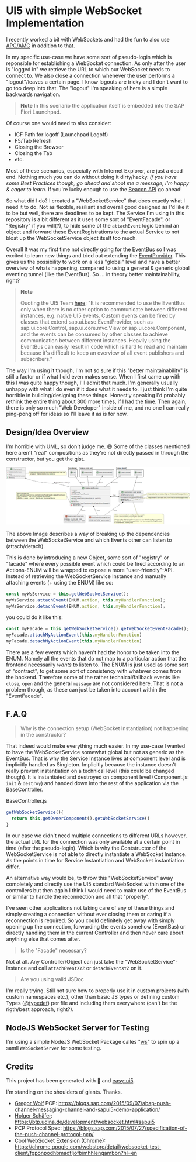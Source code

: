 # UI5 with simple WebSocket Implementation

I recently worked a bit with WebSockets and had the fun to also use [APC/AMC](https://help.sap.com/docs/SAP_NETWEAVER_750/05d041d3df1a4595a3c45f57c15e2325/18ef61f6415743658407d4d17f06e950.html?version=7.5.9&locale=en-US) in addition to that.

In my specific use-case we have some sort of pseudo-login which is reponsible for establishing a WebSocket connection. As only after the user is "logged in" we retrieve the URL to which our WebSocket needs to connect to. We also close a connection whenever the user performs a "logout"/leaves a certain page. I know logouts are tricky and I don't want to go too deep into that. The "logout" I'm speaking of here is a simple backwards navigation. 
>**Note**
> In this scenario the application itself is embedded into the SAP Fiori Launchpad.

Of course one would need to also consider:

- ICF Path for logoff (Launchpad Logoff)
- F5/Tab Refresh
- Closing the Browser
- Closing the Tab
- etc.

Most of these scenarios, especially with Internet Explorer, are just a dead end. Nothing much you can do without doing it dirty/hacky. *If you have some Best Practices though, go ahead and shoot me a message, I'm happy & eager to learn*. If you're lucky enough to use the [Beacon API](https://developer.mozilla.org/en-US/docs/Web/API/Beacon_API) go ahead!

So what did I do? I created a "WebSocketService" that does exactly what I need it to do. Not as flexible, resiliant and overall good designed as I'd like it to be but well, there are deadlines to be kept. The Service I'm using in this repository is a bit different as it uses some sort of "EventFacade", or "Registry" if you will(?), to hide some of the `attachEvent` logic behind an object and forward these EventRegistrations to the actual Service to not bloat up the WebSocketService object itself too much.

Overall It was my first time not directly going for the [EventBus](https://ui5.sap.com/sdk/#/api/sap.ui.core.EventBus) so I was excited to learn new things and tried out extending the [EventProvider](https://ui5.sap.com/sdk/#/api/sap.ui.base.EventProvider). This gives us the possibility to work on a less "global" level and have a better overview of whats happening, compared to using a general & generic global eventing tunnel (like the EventBus). So ... in theory better maintainability, right?

>**Note** 
>
> Quoting the UI5 Team [here](https://ui5.sap.com/sdk/#/api/sap.ui.core.EventBus): 
>"It is recommended to use the EventBus only when there is no other option to communicate between different instances, e.g. native UI5 events. Custom events can be fired by classes that extend sap.ui.base.EventProvider, such as sap.ui.core.Control, sap.ui.core.mvc.View or sap.ui.core.Component, and the events can be consumed by other classes to achieve communication between different instances.
>Heavily using the EventBus can easily result in code which is hard to read and maintain because it's difficult to keep an overview of all event publishers and subscribers."

The way I'm using it though, I'm not so sure if this "better maintainability" is still a factor or if what I did even makes sense. When I first came up with this I was quite happy though, I'll admit that much. I'm generally usually unhappy with what I do even if it does what it needs to. I just think I'm quite horrible in building/designing these things. Honestly speaking I'd probably rethink the entire thing about 300 more times, if I had the time. Then again, there is only so much "Web Developer" inside of me, and no one I can really ping-pong off for ideas so I'll leave it as is for now.

## Design/Idea Overview

I'm horrible with UML, so don't judge me. 😅 Some of the classes mentioned here aren't "real" compositions as they're not directly passed in through the constructor, but you get the gist.

![class_diagramm](./readme/class_uml.png)

The above Image describes a way of breaking up the dependencies between the WebSocketService and which Events other can listen to (attach/detach).

This is done by introducing a new Object, some sort of "registry" or "facade" where every possible event which could be fired according to an Actions-ENUM will be wrapped to expose a more "user-friendly"-API. Instead of retrieving the WebSocketService Instance and manually attaching events (+ using the ENUM) like so:

```js
const myWsService = this.getWebSocketService();
myWsService.attachEvent(ENUM.action, this.myHandlerFunction);
myWsService.detachEvent(ENUM.action, this.myHandlerFunction);
```

you could do it like this:

```js
const myFacade = this.getWebSocketService().getWebSocketEventFacade();
myFacade.attachMyActionEvent(this.myHandlerFunction)
myFacade.detachMyActionEvent(this.myHandlerFunction)
```

There are a few events which haven't had the honor to be taken into the ENUM. Namely all the events that do not map to a particular action that the frontend necessarily *wants* to listen to. The ENUM is just used as some sort of "contract", to get some sort of consistency with whatever comes from the backend. Therefore some of the rather technical/fallback events like `close`, `open` and the general `message` are not considered here. That is not a problem though, as these can just be taken into account within the "EventFacade".

## F.A.Q

> Why is the connection setup (WebSocket Instantiation) not happening in the constructor?

That indeed would make everything much easier. In my use-case I wanted to have the WebSocketService somewhat global but not as generic as the EventBus. That is why the Service Instance lives at component level and is implicitly handled as Singleton. Implicitly because the instance doesn't really prevent instantiation on a technical level (this could be changed though). It is instantiated and destroyed on component level (Component.js: `init` & `destroy`) and handed down into the rest of the application via the BaseController.

BaseController.js
```js 
getWebSocketService(){
  return this.getOwnerComponent().getWebSocketService()
}
``` 

In our case we didn't need multiple connections to different URLs however, the actual URL for the connection was only available at a certain point in time (after the pseudo-login). Which is why the Contstructor of the WebSocketService is not able to directly instantiate a WebSocket Instance. As the points in time for Service Instantiation and WebSocket instantiation differ.

An alternative way would be, to throw this "WebSocketService" away completely and directly use the UI5 standard WebSocket within one of the controllers but then again I think I would need to make use of the EventBus or similar to handle the reconnection and all that "properly". 

I've seen other applications not taking care of any of these things and simply creating a connection without ever closing them or caring if a reconnection is required. So you could definitely get away with simply opening up the connection, forwarding the events somehow (EventBus) or directly handling them in the current Controller and then never care about anything else that comes after.

> Is the "Facade" necessary?

Not at all. Any Controller/Object can just take the "WebSocketService"-Instance and call `attachEventXYZ` or `detachEventXYZ` on it.

> Are you using valid JSDoc

I'm really trying. Still not sure how to properly use it in custom projects (with custom namespaces etc.), other than basic JS types or defining custom Types ([@typedef](https://jsdoc.app/tags-typedef.html)) per file and including them everywhere (can't be the rigth/best approach, right?).

## NodeJS WebSocket Server for Testing

I'm using a simple NodeJS WebSocket Package calles "[ws](https://github.com/websockets/ws)" to spin up a samll `WebSocketServer` for some testing.

## Credits

This project has been generated with 💙 and [easy-ui5](https://github.com/SAP).

I'm standing on the shoulders of giants. Thanks.

- [Gregor Wolf](https://github.com/gregorwolf) PCP: https://blogs.sap.com/2015/09/07/abap-push-channel-messaging-channel-and-sapui5-demo-application/
- [Holger Schäfer](https://mobile.twitter.com/hschaefer123): https://btp.udina.de/development/websocket.html#sapui5
- PCP Protocol Spec: https://blogs.sap.com/2015/07/27/specification-of-the-push-channel-protocol-pcp/
- Cool WebSocket Extension (Chrome): https://chrome.google.com/webstore/detail/websocket-test-client/fgponpodhbmadfljofbimhhlengambbn?hl=en
